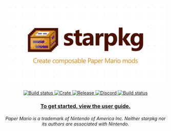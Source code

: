 [![starpkg](docs/banner.svg)](https://imalex.xyz/starpkg)

<p align="center">
    <a href='https://github.com/nanaian/starpkg/actions'>
        <img alt='Build status' src='https://img.shields.io/github/workflow/status/nanaian/starpkg/Push/master'/>
    </a>
    <a href='https://crates.io/crates/starpkg'>
        <img alt='Crate' src='https://img.shields.io/crates/v/starpkg?label=release'/>
    </a>
    <a href='https://github.com/nanaian/starpkg/releases/latest'>
        <img alt='Release' src='https://img.shields.io/github/downloads/nanaian/starpkg/total'/>
    </a>
    <a href='https://discord.gg/xzq6egG'>
        <img alt='Discord' src='https://img.shields.io/discord/279322074412089344?color=7289DA&logo=discord&logoColor=fff'/>
    </a>
    <a href='https://github.com/nanaian/starpkg/blob/master/LICENSE'>
        <img alt='Build status' src='https://img.shields.io/github/license/nanaian/starpkg'/>
    </a>
</p>

<h3 align="center">
    <a href='https://imalex.xyz/starpkg'>To get started, view the user guide.</a>
</h3>

<h6 align="center">
    Paper Mario is a trademark of Nintendo of America Inc. Neither starpkg nor its authors are associated with Nintendo.
</h6>
